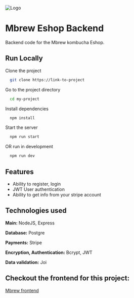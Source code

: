 ![Logo](https://res.cloudinary.com/dtfi6ppij/image/upload/v1657122954/mbrewlogo_bp3h4q.svg)

# Mbrew Eshop Backend

Backend code for the Mbrew kombucha Eshop.

## Run Locally

Clone the project

```bash
  git clone https://link-to-project
```

Go to the project directory

```bash
  cd my-project
```

Install dependencies

```bash
  npm install
```

Start the server

```bash
  npm run start
```

OR run in development

```bash
  npm run dev
```

## Features

- Ability to register, login
- JWT User authentication
- Ability to get info from your stripe account

## Technologies used

**Main:** NodeJS, Express

**Database:** Postgre

**Payments:** Stripe

**Encryption, Authentication:** Bcrypt, JWT

**Data validation:** Joi

## Checkout the frontend for this project:

[Mbrew frontend](https://github.com/Marius4568/mbrew_frontend)
